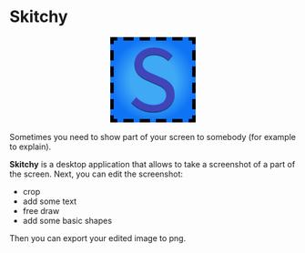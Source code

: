 # Skitchy

<div style="text-align: center">
  <img src="./src/assets/icons/logo.png" alt="logo" width="150"/>
</div>

Sometimes you need to show part of your screen to somebody (for example to explain).

**Skitchy** is a desktop application that allows to take a screenshot of a part of the screen. Next, you can edit the screenshot:

- crop
- add some text
- free draw
- add some basic shapes

Then you can export your edited image to png.
